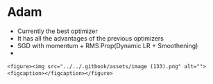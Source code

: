 # Adam

* &#x20;Currently the best optimizer
* It has all the advantages of the previous optimizers
* SGD with momentum + RMS Prop(Dynamic LR + Smoothening)
*

    <figure><img src="../../.gitbook/assets/image (133).png" alt=""><figcaption></figcaption></figure>

